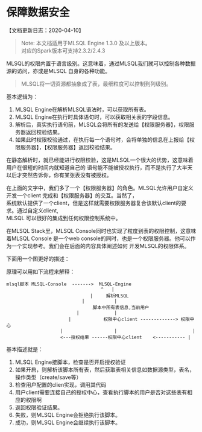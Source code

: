 # 保障数据安全

【文档更新日志：2020-04-10】

> Note: 本文档适用于MLSQL Engine 1.3.0 及以上版本。  
> 对应的Spark版本可支持2.3.2/2.4.3

MLSQL的权限内置于语言级别。这意味着，通过MLSQL我们就可以控制各种数据源的访问，亦或是MLSQL
自身的各种功能。

> MLSQL将一切资源都抽象成了表，最细粒度可以控制到列级别。

基本逻辑为：

1. MLSQL Engine在解析MLSQL语法时，可以获取所有表。
2. MLSQL Engine在执行时具体语句时，可以获取相关表的字段信息。
3. 解析后，真实执行语句前，MLSQL会将所有的发送给【权限服务器】，权限服务器返回校验结果。
4. 如果此时权限校验通过，在执行每一个语句时，会将单独的信息在上报给【权限服务器】，【权限服务器】返回校验结果。

在静态解析时，就已经能进行权限校验，这是MLSQL一个很大的优势，这意味着用户在很短的时间内就知道自己的
语句能不能被授权执行，而不是执行了大半天以后才突然告诉你，你有某张表没有被授权。

在上面的文字中，我们多了一个【权限服务器】的角色。MLSQL允许用户自定义开发一个client 完成和【权限服务器】的交互。当然了，  
系统默认提供了一个client，但是这样就需要权限服务器复合该默认client的要求。通过自定义client,  
MLSQL 可以很好的集成到任何权限控制系统中。

在MLSQL Stack里，MLSQL Console同时也实现了粒度到表的权限控制，这意味着MLSQL Console
是一个web console的同时，也是一个权限服务器。他可以作为一个实现参考。我们会在后面的内容具体阐述如何
开发MLSQL的权限体系。

下面用一个图更好的描述：

原理可以用如下流程来解释：

```
mlsql脚本 MLSQL-Console  ------->  MLSQL-Engine
                                   ^   |
                               |     解析MLSQL
                            |           |
                                脚本中所有表信息,当前用户
                          |             |
                       |            权限中心client -------------> 权限中心
                    |                   |                            |
                    <---授权结果 ------权限中心client    <----------- |

```

基本描述就是：

1. MLSQL Engine接脚本，检查是否开启授权验证
2. 如果开启，则解析该脚本所有表，然后获取表相关信息如数据源类型，表名，操作类型（create/save等）
3. 检查用户配置的clien实现，调用其代码
4. 用户client需要连接自己的授权中心，查看执行脚本的用户是否对这些表有相应的权限啊
5. 返回权限验证结果。
6. 失败，则MLSQL Engine会拒绝执行该脚本。
7. 成功，则MLSQL Engine会继续执行该脚本。